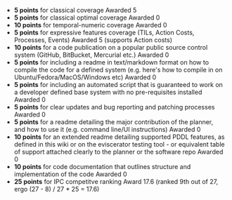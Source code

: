 - **5 points** for classical coverage
Awarded 5
- **5 points** for classical optimal coverage
Awarded 0
- **10 points** for temporal-numeric coverage
Awarded 0
- **5 points** for expressive features coverage (TILs, Action Costs, Processes, Events)
Awarded 5 (supports Action costs)
- **10 points** for a code publication on a popular public source control system (GitHub, BitBucket, Mercurial etc.)
Awarded 0
- **5 points** for including a readme in text/markdown format on how to compile the code for a defined system (e.g. here's how to compile in on Ubuntu/Fedora/MacOS/Windows etc)
Awarded 0
- **5 points** for including an automated script that is guaranteed to work on a developer defined base system with no pre-requisites installed
Awarded 0
- **5 points** for clear updates and bug reporting and patching processes 
Awarded 0
- **5 points** for a readme detailing the major contribution of the planner, and how to use it (e.g. command line/UI instructions)
Awarded 0
- **10 points** for an extended readme detailing supported PDDL features, as defined in this wiki or on the eviscerator testing tool - or equivalent table of support attached clearly to the planner or the software repo
Awarded 0
- **10 points** for code documentation that outlines structure and implementation of the code
Awarded 0
- **25 points** for IPC competitve ranking
Award 17.6 (ranked 9th out of 27, ergo (27 - 8) / 27 * 25 = 17.6)